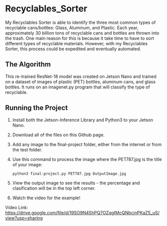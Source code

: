 # Recyclables_Sorter
My Recyclables Sorter is able to identify the three most common types of recyclable cans/bottles: Glass, Aluminum, and Plastic. Each year, approximately 30 billion tons of recyclable cans and bottles are thrown into the trash. One main reason for this is because it take time to have to sort different types of recyclable materials. However, with my Recyclables Sorter, this process could be expedited and eventually automated.

## The Algorithm
This re-trained ResNet-18 model was created on Jetson Nano and trained on a dataset of images of plastic (PET) bottles, aluminum cans, and glass bottles. It runs on an imagenet.py program that will classify the type of recyclable.

## Running the Project
1. Install both the Jetson-Inference Library and Python3 to your Jetson Nano.
2. Download all of the files on this Github page.
3. Add any image to the final-project folder, either from the internet or from the test folder.
4. Use this command to process the image where the PET787.jpg is the title of your image:

   `python3 final-project.py PET787.jpg OutputImage.jpg`
5. View the output image to see the results - the percentage and clasification will be in the top left corner.
6. Watch the video for the example!

Video Link: https://drive.google.com/file/d/19SO9N4ShPQ7OZqgIMcQNbcjnPKaZ5_uS/view?usp=sharing 
